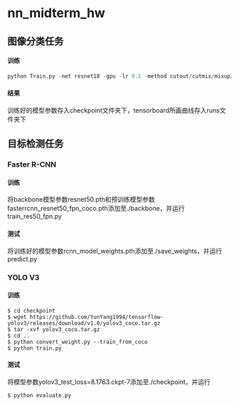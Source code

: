 # nn_midterm_hw
## 图像分类任务
#### 训练
```python 
python Train.py -net resnet18 -gpu -lr 0.1 -method cutout/cutmix/mixup/none
```
#### 结果
训练好的模型参数存入checkpoint文件夹下，tensorboard所画曲线存入runs文件夹下

## 目标检测任务
### Faster R-CNN
#### 训练
将backbone模型参数resnet50.pth和预训练模型参数fasterrcnn_resnet50_fpn_coco.pth添加至./backbone，并运行train_res50_fpn.py
#### 测试
将训练好的模型参数rcnn_model_weights.pth添加至./save_weights，并运行predict.py
### YOLO V3
#### 训练
```bashrc
$ cd checkpoint
$ wget https://github.com/YunYang1994/tensorflow-yolov3/releases/download/v1.0/yolov3_coco.tar.gz
$ tar -xvf yolov3_coco.tar.gz
$ cd ..
$ python convert_weight.py --train_from_coco
$ python train.py
```
#### 测试
将模型参数yolov3_test_loss=8.1763.ckpt-7添加至./checkpoint，并运行
```
$ python evaluate.py
```
